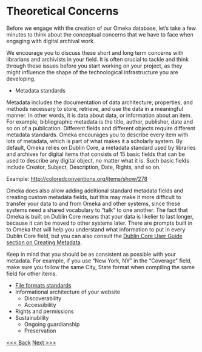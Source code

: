 # Theoretical Concerns

Before we engage with the creation of our Omeka database, let’s take a few minutes to think about the conceptual concerns that we have to face when engaging with digital archival work. 

We encourage you to discuss these short and long term concerns with librarians and archivists in your field. It is often crucial to tackle and think through these issues before you start working on your project, as they might influence the shape of the technological infrastructure you are developing. 

* Metadata standards

Metadata includes the documentation of data architecture, properties, and methods necessary to store, retrieve, and use the data in a meaningful manner. In other words, it is data about data, or information about an item. For example, bibliographic metadata is the title, author, publisher, date and so on of a publication. Different fields and different objects require different metadata  standards. Omeka encourages you to describe every item with lots of metadata, which is part of what makes it a scholarly system. By default, Omeka relies on Dublin Core, a metadata standard used by libraries and archives for digital items that consists of 15 basic fields that can be used to describe any digital object, no matter what it is. Such basic fields include Creator, Subject, Description, Date, Rights, and so on. 

Example: http://coloredconventions.org/items/show/278 

Omeka does also allow adding additional standard metadata fields and creating custom metadata fields, but this may make it more difficult to transfer your data to and from Omeka and other systems, since these systems need a shared vocabulary to “talk” to one another. The fact that Omeka is built on Dublin Core means that your data is likelier to last longer, because it can be moved to other systems later. There are prompts built in to Omeka that will help you understand what information to put in every Dublin Core field, but you can also consult the [Dublin Core User Guide section on Creating Metadata](https://github.com/dcmi/repository/blob/master/mediawiki_wiki/User_Guide.md).

Keep in mind that you should be as consistent as possible with your metadata. For example, if you use “New York, NY” in the “Coverage” field, make sure you follow the same City, State format when compiling the same field for other items. 

* [File formats standards](http://www.loc.gov/preservation/resources/rfs/TOC.html)
* Informational architecture of your website 
  * Discoverability 
  * Accessibility
* Rights and permissions
* Sustainability
  * Ongoing guardianship  
  * Preservation 


[<<< Back](intro.md) [Next >>>](omekainstall.md) 
